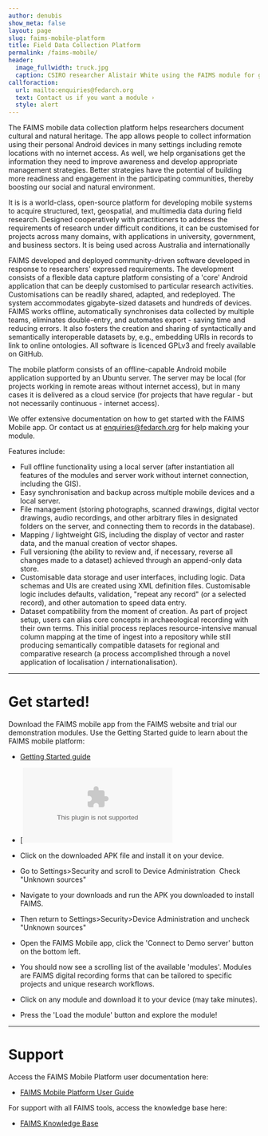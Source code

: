 ```yaml
---
author: denubis
show_meta: false
layout: page
slug: faims-mobile-platform
title: Field Data Collection Platform
permalink: /faims-mobile/
header:
  image_fullwidth: truck.jpg
  caption: CSIRO researcher Alistair White using the FAIMS module for geochemical sampling as part of the Capricorn Distal Footprints Project. (C) CSIRO, Alistair White 2015.
callforaction:
  url: mailto:enquiries@fedarch.org
  text: Contact us if you want a module ›
  style: alert
---
```




The FAIMS mobile data collection platform helps researchers document cultural and natural heritage. The app allows people to collect information using their personal Android devices in many settings including remote locations with no internet access. As well, we help organisations get the information they need to improve awareness and develop appropriate management strategies. Better strategies have the potential of building more readiness and engagement in the participating communities, thereby boosting our social and natural environment. 

It is is a world-class, open-source platform for developing mobile systems to acquire structured, text, geospatial, and multimedia data during field research. Designed cooperatively with practitioners to address the requirements of research under difficult conditions, it can be customised for projects across many domains, with applications in university, government, and business sectors. It is being used across Australia and internationally

FAIMS developed and deployed community-driven software developed in response to researchers' expressed requirements. The development consists of a flexible data capture platform consisting of a 'core' Android application that can be deeply customised to particular research activities. Customisations can be readily shared, adapted, and redeployed. The system accommodates gigabyte-sized datasets and hundreds of devices. FAIMS works offline, automatically synchronises data collected by multiple teams, eliminates double-entry, and automates export - saving time and reducing errors. It also fosters the creation and sharing of syntactically and semantically interoperable datasets by, e.g., embedding URIs in records to link to online ontologies. All software is licenced GPLv3 and freely available on GitHub.

The mobile platform consists of an offline-capable Android mobile application supported by an Ubuntu server. The server may be local (for projects working in remote areas without internet access), but in many cases it is delivered as a cloud service (for projects that have regular - but not necessarily continuous - internet access).

We offer extensive documentation on how to get started with the FAIMS Mobile app. Or contact us at [enquiries@fedarch.org](mailto:enquiries@fedarch.org) for help making your module.

Features include:

* Full offline functionality using a local server (after instantiation all features of the modules and server work without internet connection, including the GIS).
* Easy synchronisation and backup across multiple mobile devices and a local server.
* File management (storing photographs, scanned drawings, digital vector drawings, audio recordings, and other arbitrary files in designated folders on the server, and connecting them to records in the database).
* Mapping / lightweight GIS, including the display of vector and raster data, and the manual creation of vector shapes.
* Full versioning (the ability to review and, if necessary, reverse all changes made to a dataset) achieved through an append-only data store.
* Customisable data storage and user interfaces, including logic. Data schemas and UIs are created using XML definition files. Customisable logic includes defaults, validation, "repeat any record" (or a selected record), and other automation to speed data entry.
* Dataset compatibility from the moment of creation. As part of project setup, users can alias core concepts in archaeological recording with their own terms. This initial process replaces resource-intensive manual column mapping at the time of ingest into a repository while still producing semantically compatible datasets for regional and comparative research (a process accomplished through a novel application of localisation / internationalisation).


* * *

# Get started!

Download the FAIMS mobile app from the FAIMS website and trial our demonstration modules. Use the Getting Started guide to learn about the FAIMS mobile platform:

* [Getting Started guide](https://faimsproject.atlassian.net/wiki/display/MobileUser/Getting+Started)

* [![Download FAIMS APK](http://www.fedarch.org/apk/faims-android-latest.apk)
* Click on the downloaded APK file and install it on your device.
* Go to Settings>Security and scroll to Device Administration  Check "Unknown sources"
* Navigate to your downloads and run the APK you downloaded to install FAIMS.
* Then return to Settings>Security>Device Administration and uncheck "Unknown sources"
* Open the FAIMS Mobile app, click the 'Connect to Demo server' button on the bottom left.
* You should now see a scrolling list of the available 'modules'. Modules are FAIMS digital recording forms that can be tailored to specific projects and unique research workflows.
* Click on any module and download it to your device (may take minutes).
* Press the 'Load the module' button and explore the module! 


* * *

# Support

Access the FAIMS Mobile Platform user documentation here:

* [FAIMS Mobile Platform User Guide](https://faimsproject.atlassian.net/wiki/display/MobileUser/Home)

For support with all FAIMS tools, access the knowledge base here:

* [FAIMS Knowledge Base](http://support.fedarch.org)


